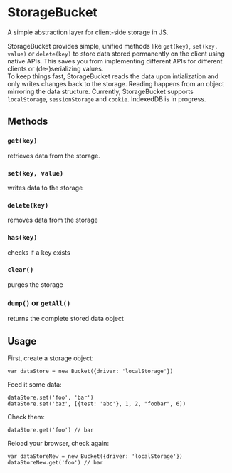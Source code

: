 # StorageBucket
A simple abstraction layer for client-side storage in JS.  

StorageBucket provides simple, unified methods like `get(key)`, `set(key, value)` or `delete(key)` to store data stored permanently on the client using native APIs. This saves you from implementing different APIs for different clients or (de-)serializing values.  
To keep things fast, StorageBucket reads the data upon intialization and only writes changes back to the storage. Reading happens from an object mirroring the data structure.
Currently, StorageBucket supports `localStorage`, `sessionStorage` and `cookie`. IndexedDB is in progress. 

## Methods

### `get(key)`
retrieves data from the storage.

### `set(key, value)`
writes data to the storage

### `delete(key)`
removes data from the storage

### `has(key)`
checks if a key exists

### `clear()`
purges the storage

### `dump()` or `getAll()`
returns the complete stored data object

## Usage

First, create a storage object:

    var dataStore = new Bucket({driver: 'localStorage'})
    
Feed it some data:

    dataStore.set('foo', 'bar')
    dataStore.set('baz', [{test: 'abc'}, 1, 2, "foobar", 6])
    
Check them:

    dataStore.get('foo') // bar

Reload your browser, check again:

    var dataStoreNew = new Bucket({driver: 'localStorage'})
    dataStoreNew.get('foo') // bar

